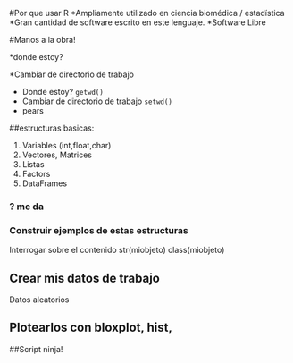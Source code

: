 #Por que usar R
*Ampliamente utilizado en ciencia biomédica / estadística
*Gran cantidad de software escrito en este lenguaje.
*Software Libre

#Manos  a la obra!

 *donde estoy? 

*Cambiar de directorio de trabajo

  * Donde estoy?
 `getwd()`
  * Cambiar de directorio de trabajo
  `setwd()`
  * pears

##estructuras basicas:
  1. Variables (int,float,char)
  2. Vectores, Matrices
  3. Listas
  4. Factors
  5. DataFrames


### ? me da 
### Construir ejemplos de estas estructuras

Interrogar sobre el contenido
str(miobjeto)
class(miobjeto)

## Crear mis datos de trabajo
Datos aleatorios
## Plotearlos con bloxplot, hist, 


##Script ninja!

